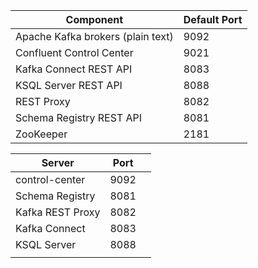 

| Component                         | Default Port |
| --------------------------------- | ------------ |
| Apache Kafka brokers (plain text) | 9092         |
| Confluent Control Center          | 9021         |
| Kafka Connect REST API            | 8083         |
| KSQL Server REST API              | 8088         |
| REST Proxy                        | 8082         |
| Schema Registry REST API          | 8081         |
| ZooKeeper                         | 2181         |



| Server           | Port |      |
| ---------------- | ---- | ---- |
| control-center   | 9092 |      |
| Schema Registry  | 8081 |      |
| Kafka REST Proxy | 8082 |      |
| Kafka Connect    | 8083 |      |
| KSQL Server      | 8088 |      |
|                  |      |      |




